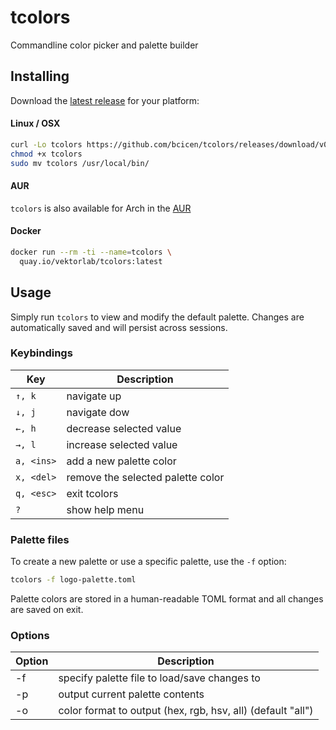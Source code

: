 # tcolors

Commandline color picker and palette builder

## Installing
Download the [latest release](https://github.com/bcicen/tcolors/releases) for your platform:

#### Linux / OSX

```bash
curl -Lo tcolors https://github.com/bcicen/tcolors/releases/download/v0.1/tcolors-0.1-$(uname -s)-amd64
chmod +x tcolors
sudo mv tcolors /usr/local/bin/
```
#### AUR

`tcolors` is also available for Arch in the [AUR](https://aur.archlinux.org/packages/tcolors)

#### Docker

```bash
docker run --rm -ti --name=tcolors \
  quay.io/vektorlab/tcolors:latest
```

## Usage

Simply run `tcolors` to view and modify the default palette. Changes are automatically saved and will persist across sessions.

### Keybindings

Key | Description
--- | ---
`↑, k` | navigate up
`↓, j` | navigate dow
`←, h` | decrease selected value
`→, l` | increase selected value
`a, <ins>` | add a new palette color
`x, <del>` | remove the selected palette color
`q, <esc>` | exit tcolors
`?` | show help menu

### Palette files

To create a new palette or use a specific palette, use the `-f` option:

```bash
tcolors -f logo-palette.toml
```

Palette colors are stored in a human-readable TOML format and all changes are saved on exit.

### Options

Option | Description
--- | ---
-f | specify palette file to load/save changes to
-p | output current palette contents
-o | color format to output (hex, rgb, hsv, all) (default "all")
